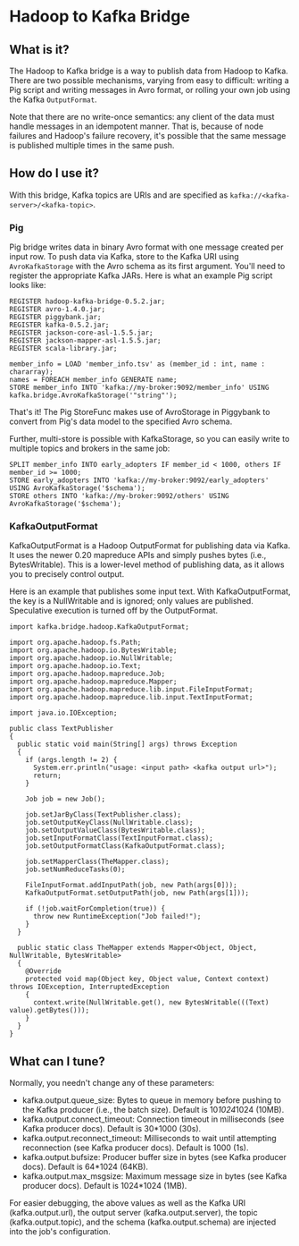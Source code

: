 Hadoop to Kafka Bridge
======================

What is it?
-----------

The Hadoop to Kafka bridge is a way to publish data from Hadoop to Kafka. There
are two possible mechanisms, varying from easy to difficult:  writing a Pig
script and writing messages in Avro format, or rolling your own job using the
Kafka `OutputFormat`. 

Note that there are no write-once semantics: any client of the data must handle
messages in an idempotent manner. That is, because of node failures and
Hadoop's failure recovery, it's possible that the same message is published
multiple times in the same push.

How do I use it?
----------------

With this bridge, Kafka topics are URIs and are specified as
`kafka://<kafka-server>/<kafka-topic>`.

### Pig ###

Pig bridge writes data in binary Avro format with one message created per input
row. To push data via Kafka, store to the Kafka URI using `AvroKafkaStorage`
with the Avro schema as its first argument. You'll need to register the
appropriate Kafka JARs. Here is what an example Pig script looks like:

    REGISTER hadoop-kafka-bridge-0.5.2.jar;
    REGISTER avro-1.4.0.jar;
    REGISTER piggybank.jar;
    REGISTER kafka-0.5.2.jar;
    REGISTER jackson-core-asl-1.5.5.jar;
    REGISTER jackson-mapper-asl-1.5.5.jar;
    REGISTER scala-library.jar;

    member_info = LOAD 'member_info.tsv' as (member_id : int, name : chararray);
    names = FOREACH member_info GENERATE name;
    STORE member_info INTO 'kafka://my-broker:9092/member_info' USING kafka.bridge.AvroKafkaStorage('"string"');

That's it! The Pig StoreFunc makes use of AvroStorage in Piggybank to convert
from Pig's data model to the specified Avro schema.

Further, multi-store is possible with KafkaStorage, so you can easily write to
multiple topics and brokers in the same job:

    SPLIT member_info INTO early_adopters IF member_id < 1000, others IF member_id >= 1000;
    STORE early_adopters INTO 'kafka://my-broker:9092/early_adopters' USING AvroKafkaStorage('$schema');
    STORE others INTO 'kafka://my-broker:9092/others' USING AvroKafkaStorage('$schema');

### KafkaOutputFormat ###

KafkaOutputFormat is a Hadoop OutputFormat for publishing data via Kafka. It
uses the newer 0.20 mapreduce APIs and simply pushes bytes (i.e.,
BytesWritable). This is a lower-level method of publishing data, as it allows
you to precisely control output.

Here is an example that publishes some input text. With KafkaOutputFormat, the
key is a NullWritable and is ignored; only values are published. Speculative
execution is turned off by the OutputFormat.

    import kafka.bridge.hadoop.KafkaOutputFormat;
    
    import org.apache.hadoop.fs.Path;
    import org.apache.hadoop.io.BytesWritable;
    import org.apache.hadoop.io.NullWritable;
    import org.apache.hadoop.io.Text;
    import org.apache.hadoop.mapreduce.Job;
    import org.apache.hadoop.mapreduce.Mapper;
    import org.apache.hadoop.mapreduce.lib.input.FileInputFormat;
    import org.apache.hadoop.mapreduce.lib.input.TextInputFormat;
    
    import java.io.IOException;
    
    public class TextPublisher
    {
      public static void main(String[] args) throws Exception
      {
        if (args.length != 2) {
          System.err.println("usage: <input path> <kafka output url>");
          return;
        }
    
        Job job = new Job();
    
        job.setJarByClass(TextPublisher.class);
        job.setOutputKeyClass(NullWritable.class);
        job.setOutputValueClass(BytesWritable.class);
        job.setInputFormatClass(TextInputFormat.class);
        job.setOutputFormatClass(KafkaOutputFormat.class);
    
        job.setMapperClass(TheMapper.class);
        job.setNumReduceTasks(0);
    
        FileInputFormat.addInputPath(job, new Path(args[0]));
        KafkaOutputFormat.setOutputPath(job, new Path(args[1]));
    
        if (!job.waitForCompletion(true)) {
          throw new RuntimeException("Job failed!");
        }
      }
    
      public static class TheMapper extends Mapper<Object, Object, NullWritable, BytesWritable>
      {
        @Override
        protected void map(Object key, Object value, Context context) throws IOException, InterruptedException
        {
          context.write(NullWritable.get(), new BytesWritable(((Text) value).getBytes()));
        }
      }
    }

What can I tune?
----------------

Normally, you needn't change any of these parameters:

* kafka.output.queue_size: Bytes to queue in memory before pushing to the Kafka
  producer (i.e., the batch size). Default is 10*1024*1024 (10MB).
* kafka.output.connect_timeout: Connection timeout in milliseconds (see Kafka
  producer docs). Default is 30*1000 (30s).
* kafka.output.reconnect_timeout: Milliseconds to wait until attempting
  reconnection (see Kafka producer docs). Default is 1000 (1s).
* kafka.output.bufsize: Producer buffer size in bytes (see Kafka producer
  docs). Default is 64*1024 (64KB). 
* kafka.output.max_msgsize: Maximum message size in bytes (see Kafka producer
  docs). Default is 1024*1024 (1MB).

For easier debugging, the above values as well as the Kafka URI
(kafka.output.url), the output server (kafka.output.server), the topic
(kafka.output.topic), and the schema (kafka.output.schema) are injected into
the job's configuration.

